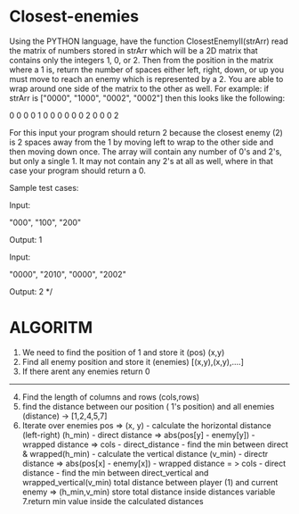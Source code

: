# Closest-enemies
Using the PYTHON language, have the function ClosestEnemyII(strArr) read the matrix
of numbers stored in strArr which will be a 2D matrix that contains only the
integers 1, 0, or 2. Then from the position in the matrix where a 1 is, return
the number of spaces either left, right, down, or up you must move to reach an
enemy which is represented by a 2. You are able to wrap around one side of the
matrix to the other as well. For example: if strArr is ["0000", "1000", "0002",
"0002"] then this looks like the following:

0 0 0 0
1 0 0 0
0 0 0 2
0 0 0 2

For this input your program should return 2 because the closest enemy (2) is 2
spaces away from the 1 by moving left to wrap to the other side and then moving
down once. The array will contain any number of 0's and 2's, but only a
single 1. It may not contain any 2's at all as well, where in that case your
program should return a 0.

Sample test cases:

Input:

"000",
"100",
"200"

Output: 1

Input: 

 "0000", 
 "2010",
 "0000", 
 "2002"

Output: 2
*/



# ALGORITM

1. We need to find the position of 1 and store it (pos) (x,y)
2. Find all enemy position and store it (enemies) [(x,y),(x,y),....]
3. If there arent any enemies return 0

--------------------------------------------------------------------------------------------

4. Find the length of columns and rows (cols,rows)
5. find the distance between our position ( 1's position) and all enemies
   (distance) -> [1,2,4,5,7]
6. Iterate over enemies pos => (x, y)
        - calculate the horizontal distance (left-right) (h_min)
            - direct distance => abs(pos[y] - enemy[y])
            - wrapped distance  => cols - direct_distance
            - find the min between direct & wrapped(h_min)
        - calculate the vertical distance (v_min)
             - directr distance => abs(pos[x] - enemy[x])
             - wrapped distance = > cols - direct distance
             - find the min between direct_vertical and wrapped_vertical(v_min)
        total distance between player (1) and current enemy => (h_min,v_min)
        store total distance inside distances variable
7.return min value inside the calculated distances
